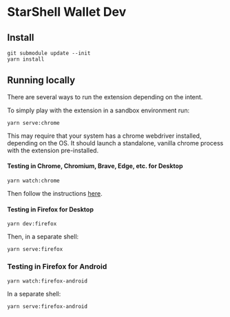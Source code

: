 # StarShell Wallet Dev

## Install

```shell
git submodule update --init
yarn install
```

## Running locally

There are several ways to run the extension depending on the intent.

To simply play with the extension in a sandbox environment run:
```shell
yarn serve:chrome
```

This may require that your system has a chrome webdriver installed, depending on the OS. It should launch a standalone, vanilla chrome process with the extension pre-installed.


#### Testing in Chrome, Chromium, Brave, Edge, etc. for Desktop

```shell
yarn watch:chrome
```

Then follow the instructions [here](https://github.com/SolarRepublic/starshell-beta-releases#setting-up-with-browser).


#### Testing in Firefox for Desktop

```shell
yarn dev:firefox
```

Then, in a separate shell:
```shell
yarn serve:firefox
```


### Testing in Firefox for Android

```shell
yarn watch:firefox-android
```

In a separate shell:
```shell
yarn serve:firefox-android
```